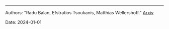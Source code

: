 ---
Authors: "Radu Balan, Efstratios Tsoukanis, Matthias Wellershoff."
[Arxiv](http://etsoukan.github.io/files/sort.pdf)

Date: 2024-01-01
